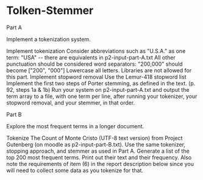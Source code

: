 # Tolken-Stemmer

Part A

Implement a tokenization system.

Implement tokenization
Consider abbreviations such as "U.S.A." as one term: "USA" -- there are equivalents in p2-input-part-A.txt
All other punctuation should be considered word separators: "200,000" should become ["200", "000"]
Lowercase all letters.
Libraries are not allowed for this part.
Implement stopword removal
Use the Lemur-418 stopword list
Implement the first two steps of Porter stemming, as defined in the text.
(p. 92, steps 1a & 1b)
Run your system on p2-input-part-A.txt and output the term array to a file, with one term per line, after running your tokenizer, your stopword removal, and your stemmer, in that order.

Part B

Explore the most frequent terms in a longer document.

Tokenize The Count of Monte Cristo (UTF-8 text version) from Project Gutenberg (on moodle as p2-input-part-B.txt).
Use the same tokenizer, stopping approach, and stemmer as used in Part A.
Generate a list of the top 200 most frequent terms. Print out their text and their frequency.
Also note the requirements of item (6) in the report description below since you will need to collect some data as you tokenize for that.
